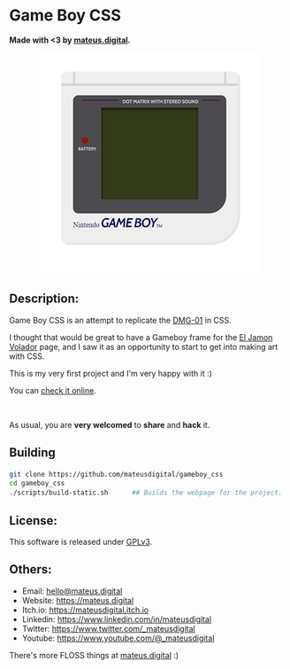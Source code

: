# Game Boy CSS

**Made with <3 by [mateus.digital](https://mateus.digital).**


<p align="center">
    <img style="border-radius: 10px;" src="./res/readme.gif"/>
</p>

## Description:

Game Boy CSS is an attempt to replicate the [DMG-01](https://en.wikipedia.org/wiki/Game_Boy) in CSS.

I thought that would be great to have a Gameboy frame for the <a href="https://mateus.digital/el_jamon_volador">El Jamon Volador</a> page,
and I saw it as an opportunity to start to get into making art with CSS.

This is my very first project and I'm very happy with it :)

You can [check it online](https://mateus.digital/gameboy_css).

<br>

As usual, you are **very welcomed** to **share** and **hack** it.


## Building


```bash
git clone https://github.com/mateusdigital/gameboy_css
cd gameboy_css
./scripts/build-static.sh      ## Builds the webpage for the project.
```

## License:

This software is released under [GPLv3](https://www.gnu.org/licenses/gpl-3.0.en.html).


## Others:

- Email: hello@mateus.digital
- Website: https://mateus.digital
- Itch.io: https://mateusdigital.itch.io
- Linkedin: https://www.linkedin.com/in/mateusdigital
- Twitter: https://www.twitter.com/_mateusdigital
- Youtube: https://www.youtube.com/@_mateusdigital

There's more FLOSS things at [mateus.digital](https://mateus.digital) :)
